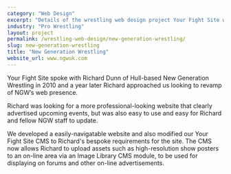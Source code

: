 ```yaml
---
category: "Web Design"
excerpt: "Details of the wrestling web design project Your Fight Site worked on with New Generation Wrestling."
industry: "Pro Wrestling"
layout: project
permalink: /wrestling-web-design/new-generation-wrestling/
slug: new-generation-wrestling
title: "New Generation Wrestling"
website_url: www.ngwuk.com
---
```

<p>Your Fight Site spoke with Richard Dunn of Hull-based New Generation Wrestling in 2010 and a year later Richard approached us looking to revamp of NGW’s web presence.</p>
<p>Richard was looking for a more professional-looking website that clearly advertised upcoming events, but was also easy to use and easy for Richard and fellow NGW staff to update.</p>
<p>We developed a easily-navigatable website and also modified our Your Fight Site CMS to Richard's bespoke requirements for the site. The CMS now allows Richard to upload assets such as high-resolution show posters to an on-line area via an Image Library CMS module, to be used for displaying on forums and other on-line advertisements.</p>
